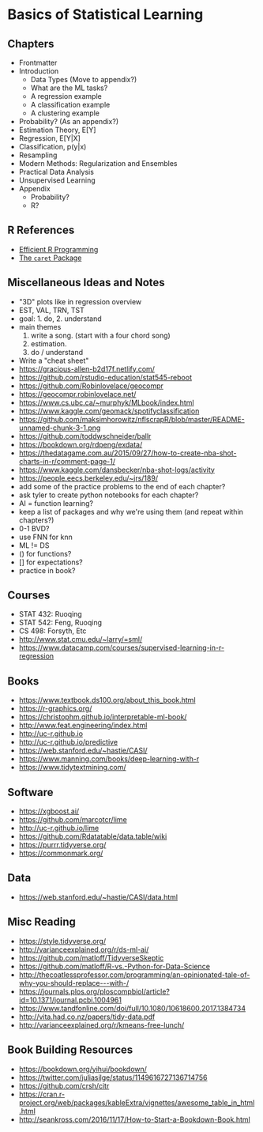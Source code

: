 # Basics of Statistical Learning

## Chapters

- Frontmatter
- Introduction
    - Data Types (Move to appendix?)
    - What are the ML tasks?
    - A regression example
    - A classification example
    - A clustering example
- Probability? (As an appendix?)
- Estimation Theory, E[Y]
- Regression, E[Y|X]
- Classification, p(y|x)
- Resampling
- Modern Methods: Regularization and Ensembles
- Practical Data Analysis
- Unsupervised Learning
- Appendix
    - Probability?
    - R?

## R References

- [Efficient R Programming](https://csgillespie.github.io/efficientR/)
- [The `caret` Package](https://topepo.github.io/caret/index.html)

## Miscellaneous Ideas and Notes

- "3D" plots like in regression overview
- EST, VAL, TRN, TST
- goal: 1. do, 2. understand
- main themes
    1. write a song. (start with a four chord song) 
    2. estimation. 
    3. do / understand
- Write a "cheat sheet"
- https://gracious-allen-b2d17f.netlify.com/
- https://github.com/rstudio-education/stat545-reboot
- https://github.com/Robinlovelace/geocompr
- https://geocompr.robinlovelace.net/
- https://www.cs.ubc.ca/~murphyk/MLbook/index.html
- https://www.kaggle.com/geomack/spotifyclassification
- https://github.com/maksimhorowitz/nflscrapR/blob/master/README-unnamed-chunk-3-1.png
- https://github.com/toddwschneider/ballr
- https://bookdown.org/rdpeng/exdata/
- https://thedatagame.com.au/2015/09/27/how-to-create-nba-shot-charts-in-r/comment-page-1/
- https://www.kaggle.com/dansbecker/nba-shot-logs/activity
- https://people.eecs.berkeley.edu/~jrs/189/
- add some of the practice problems to the end of each chapter?
- ask tyler to create python notebooks for each chapter?
- AI = function learning?
- keep a list of packages and why we're using them (and repeat within chapters?)
- 0-1 BVD?
- use FNN for knn
- ML != DS
- () for functions?
- [] for expectations?
- practice in book?

## Courses

- STAT 432: Ruoqing
- STAT 542: Feng, Ruoqing
- CS 498: Forsyth, Etc
- http://www.stat.cmu.edu/~larry/=sml/
- https://www.datacamp.com/courses/supervised-learning-in-r-regression

## Books

- https://www.textbook.ds100.org/about_this_book.html
- https://r-graphics.org/
- https://christophm.github.io/interpretable-ml-book/
- http://www.feat.engineering/index.html
- http://uc-r.github.io
- http://uc-r.github.io/predictive
- https://web.stanford.edu/~hastie/CASI/
- https://www.manning.com/books/deep-learning-with-r
- https://www.tidytextmining.com/

## Software

- https://xgboost.ai/
- https://github.com/marcotcr/lime
- http://uc-r.github.io/lime
- https://github.com/Rdatatable/data.table/wiki
- https://purrr.tidyverse.org/
- https://commonmark.org/

## Data

- https://web.stanford.edu/~hastie/CASI/data.html

## Misc Reading

- https://style.tidyverse.org/
- http://varianceexplained.org/r/ds-ml-ai/
- https://github.com/matloff/TidyverseSkeptic
- https://github.com/matloff/R-vs.-Python-for-Data-Science
- http://thecoatlessprofessor.com/programming/an-opinionated-tale-of-why-you-should-replace---with-/
- https://journals.plos.org/ploscompbiol/article?id=10.1371/journal.pcbi.1004961
- https://www.tandfonline.com/doi/full/10.1080/10618600.2017.1384734
- http://vita.had.co.nz/papers/tidy-data.pdf
- http://varianceexplained.org/r/kmeans-free-lunch/

## Book Building Resources

- https://bookdown.org/yihui/bookdown/
- https://twitter.com/juliasilge/status/1149616727136714756
- https://github.com/crsh/citr
- https://cran.r-project.org/web/packages/kableExtra/vignettes/awesome_table_in_html.html
- http://seankross.com/2016/11/17/How-to-Start-a-Bookdown-Book.html


